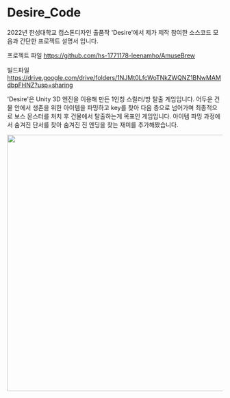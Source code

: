 # Desire_Code
2022년 한성대학교 캡스톤디자인 출품작 'Desire'에서 제가 제작 참여한 소스코드 모음과 간단한 프로젝트 설명서 입니다.

프로젝트 파일
https://github.com/hs-1771178-leenamho/AmuseBrew

빌드파일
https://drive.google.com/drive/folders/1NJMt0LfcWoTNkZWQNZ1BNwMAMdbpFHNZ?usp=sharing


'Desire'은 Unity 3D 엔진을 이용해 만든 1인칭 스릴러/방 탈출 게임입니다.
어두운 건물 안에서 생존을 위한 아이템을 파밍하고 key를 찾아 다음 층으로 넘어가며 최종적으로 보스 몬스터를 처치 후 건물에서 탈출하는게 목표인 게임입니다.
아이템 파밍 과정에서 숨겨진 단서를 찾아 숨겨진 진 엔딩을 찾는 재미를 추가해봤습니다.


<img src="https://github.com/hs-1771178-leenamho/Desire_Code/assets/115772665/f6ca3c27-6c36-4cf7-aa19-e893431dd077"  width="1200" height="600">
